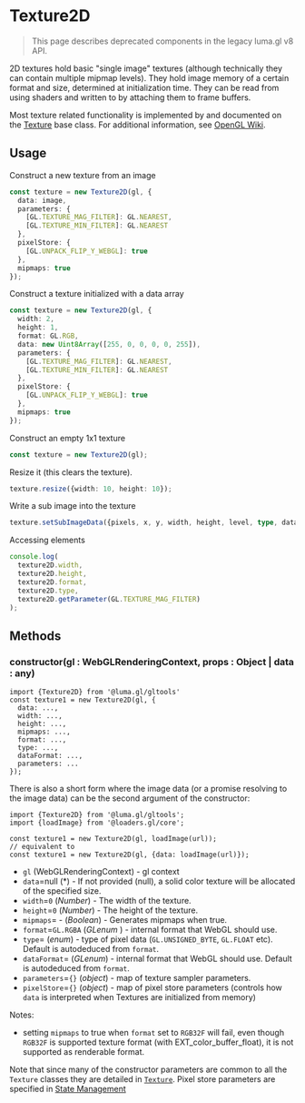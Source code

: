 # Texture2D

> This page describes deprecated components in the legacy luma.gl v8 API.

2D textures hold basic "single image" textures (although technically they can contain multiple mipmap levels). They hold image memory of a certain format and size, determined at initialization time. They can be read from using shaders and written to by attaching them to frame buffers.

Most texture related functionality is implemented by and documented on the [Texture](/docs/api-reference-v8/webgl-legacy/classes/texture) base class. For additional information, see [OpenGL Wiki](https://www.khronos.org/opengl/wiki/Texture).

## Usage

Construct a new texture from an image

```typescript
const texture = new Texture2D(gl, {
  data: image,
  parameters: {
    [GL.TEXTURE_MAG_FILTER]: GL.NEAREST,
    [GL.TEXTURE_MIN_FILTER]: GL.NEAREST
  },
  pixelStore: {
    [GL.UNPACK_FLIP_Y_WEBGL]: true
  },
  mipmaps: true
});
```

Construct a texture initialized with a data array

```typescript
const texture = new Texture2D(gl, {
  width: 2,
  height: 1,
  format: GL.RGB,
  data: new Uint8Array([255, 0, 0, 0, 0, 255]),
  parameters: {
    [GL.TEXTURE_MAG_FILTER]: GL.NEAREST,
    [GL.TEXTURE_MIN_FILTER]: GL.NEAREST
  },
  pixelStore: {
    [GL.UNPACK_FLIP_Y_WEBGL]: true
  },
  mipmaps: true
});
```

Construct an empty 1x1 texture

```typescript
const texture = new Texture2D(gl);
```

Resize it (this clears the texture).

```typescript
texture.resize({width: 10, height: 10});
```

Write a sub image into the texture

```typescript
texture.setSubImageData({pixels, x, y, width, height, level, type, dataFormat});
```

Accessing elements

```typescript
console.log(
  texture2D.width,
  texture2D.height,
  texture2D.format,
  texture2D.type,
  texture2D.getParameter(GL.TEXTURE_MAG_FILTER)
);
```

## Methods

### constructor(gl : WebGLRenderingContext, props : Object | data : any)

```
import {Texture2D} from '@luma.gl/gltools'
const texture1 = new Texture2D(gl, {
  data: ...,
  width: ...,
  height: ...,
  mipmaps: ...,
  format: ...,
  type: ...,
  dataFormat: ...,
  parameters: ...
});
```

There is also a short form where the image data (or a promise resolving to the image data) can be the second argument of the constructor:

```
import {Texture2D} from '@luma.gl/gltools';
import {loadImage} from '@loaders.gl/core';

const texture1 = new Texture2D(gl, loadImage(url));
// equivalent to
const texture1 = new Texture2D(gl, {data: loadImage(url)});
```

- `gl` (WebGLRenderingContext) - gl context
- `data`=null (\*) - If not provided (null), a solid color texture will be allocated of the specified size.
- `width`=`0` (_Number_) - The width of the texture.
- `height`=`0` (_Number_) - The height of the texture.
- `mipmaps`= - (_Boolean_) - Generates mipmaps when true.
- `format`=`GL.RGBA` (_GLenum_ ) - internal format that WebGL should use.
- `type`= (_enum_) - type of pixel data (`GL.UNSIGNED_BYTE`, `GL.FLOAT` etc). Default is autodeduced from `format`.
- `dataFormat`= (_GLenum_) - internal format that WebGL should use. Default is autodeduced from `format`.
- `parameters`=`{}` (_object_) - map of texture sampler parameters.
- `pixelStore`=`{}` (_object_) - map of pixel store parameters (controls how `data` is interpreted when Textures are initialized from memory)

Notes:

- setting `mipmaps` to true when `format` set to `RGB32F` will fail, even though `RGB32F` is supported texture format (with EXT_color_buffer_float), it is not supported as renderable format.

Note that since many of the constructor parameters are common to all the `Texture` classes they are detailed in [`Texture`](/docs/api-reference-v8/webgl-legacy/classes/texture). Pixel store parameters are specified in [State Management](/docs/api-reference-v8/webgl-legacy/context/parameter-setting)
